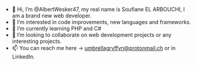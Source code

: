- 👋 Hi, I’m @AlbertWesker47, my real name is Soufiane EL ARBOUCHI, I am a brand new web developer.
- 👀 I’m interested in code improvements, new languages and frameworks.
- 🌱 I’m currently learning PHP and C#
- 💞️ I’m looking to collaborate on web development projects or any interesting projects.
- 📫 You can reach me here -> umbrellagryffyn@protonmail.ch or in LinkedIn.

<!---
AlbertWesker47/AlbertWesker47 is a ✨ special ✨ repository because its `README.md` (this file) appears on your GitHub profile.
You can click the Preview link to take a look at your changes.
--->
